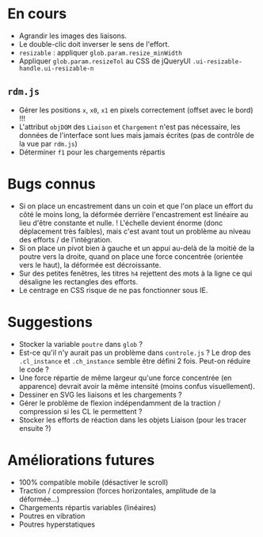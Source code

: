 ﻿# En cours

* Agrandir les images des liaisons.
* Le double-clic doit inverser le sens de l'effort.
* `resizable` : appliquer `glob.param.resize_minWidth`
* Appliquer `glob.param.resizeTol` au CSS de jQueryUI `.ui-resizable-handle.ui-resizable-n`
## `rdm.js`
* Gérer les positions `x`, `x0`, `x1` en pixels correctement (offset avec le bord) !!!
* L'attribut `objDOM` des `Liaison` et `Chargement` n'est pas nécessaire, les données de l'interface sont lues mais jamais écrites (pas de contrôle de la vue par `rdm.js`)
* Déterminer `f1` pour les chargements répartis

# Bugs connus

* Si on place un encastrement dans un coin et que l'on place un effort du côté le moins long, la déformée derrière l'encastrement est linéaire au lieu d'être constante et nulle. ! L'échelle devient énorme (donc déplacement très faibles), mais c'est avant tout un problème au niveau des efforts / de l'intégration.
* Si on place un pivot bien à gauche et un appui au-delà de la moitié de la poutre vers la droite, quand on place une force concentrée (orientée vers le haut), la déformée est décroissante.
* Sur des petites fenêtres, les titres `h4` rejettent des mots à la ligne ce qui désaligne les rectangles des efforts.
* Le centrage en CSS risque de ne pas fonctionner sous IE.

# Suggestions

* Stocker la variable `poutre` dans `glob` ?
* Est-ce qu'il n'y aurait pas un problème dans `controle.js` ? Le drop des `.cl_instance` et `.ch_instance` semble être défini 2 fois. Peut-on réduire le code ?
* Une force répartie de même largeur qu'une force concentrée (en apparence) devrait avoir la même intensité (moins confus visuellement).
* Dessiner en SVG les liaisons et les chargements ?
* Gérer le problème de flexion indépendamment de la traction / compression si les CL le permettent ?
* Stocker les efforts de réaction dans les objets Liaison (pour les tracer ensuite ?)

# Améliorations futures

* 100% compatible mobile (désactiver le scroll)
* Traction / compression (forces horizontales, amplitude de la déformée...)
* Chargements répartis variables (linéaires)
* Poutres en vibration
* Poutres hyperstatiques